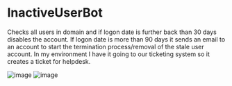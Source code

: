 # InactiveUserBot
Checks all users in domain and if logon date is further back than 30 days disables the account. If logon date is more than 90 days it sends an email to an account to start the termination process/removal of the stale user account. In my environment I have it going to our ticketing system so it creates a ticket for helpdesk. 

![image](https://user-images.githubusercontent.com/32029981/153955846-c9083100-1860-4178-9c38-10ee95658404.png)
![image](https://user-images.githubusercontent.com/32029981/153956224-5209e764-680d-4d37-b7a4-424f9262d404.png)

